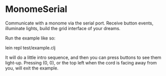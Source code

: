 MonomeSerial
============

Communicate with a monome via the serial port. Receive button events, illuminate lights, build the grid interface of your dreams.

Run the example like so:

  lein repl test/example.clj

It will do a little intro sequence, and then you can press buttons to see them
light-up.  Pressing (0, 0), or the top left when the cord is facing away from
you, will exit the example.

